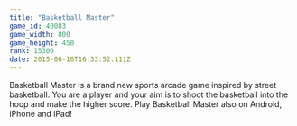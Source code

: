 ```yaml
---
title: "Basketball Master"
game_id: 40083
game_width: 800
game_height: 450
rank: 15300
date: 2015-06-16T16:33:52.111Z
---
```

Basketball Master is a brand new sports arcade game inspired by street basketball. You are a player and your aim is to shoot the basketball into the hoop and make the higher score. Play Basketball Master also on Android, iPhone and iPad!